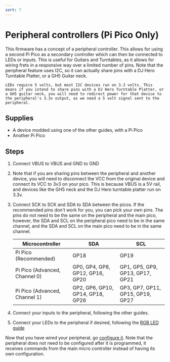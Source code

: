 ```yaml
---
sort: 7
---
```


# Peripheral controllers (Pi Pico Only)

This firmware has a concept of a peripheral controller. This allows for using a second Pi Pico as a secondary controller which can then be connected to LEDs or inputs. This is useful for Guitars and Turntables, as it allows for wiring frets in a responsive way over a limited number of pins. Note that the peripheral feature uses I2C, so it can actually share pins with a DJ Hero Turntable Platter, or a GH5 Guitar neck.

```danger
LEDs require 5 volts, but most I2C devices run on 3.3 volts. This means if you intend to share pins with a DJ Hero Turntable Platter, or a GH5 guitar neck, you will need to redirect power for that device to the peripheral's 3.3v output, as we need a 5 volt signal sent to the peripheral.
```

## Supplies

- A device modded using one of the other guides, with a Pi Pico
- Another Pi Pico

## Steps

1. Connect VBUS to VBUS and GND to GND
2. Note that if you are sharing pins between the peripheral and another device, you will need to disconnect the VCC from the original device and connect its VCC to 3v3 on your pico. This is because VBUS is a 5V rail, and devices like the GH5 neck and the DJ Hero turntable platter run on 3.3v.
3. Connect SCK to SCK and SDA to SDA between the picos. If the recommended pins don't work for you, you can pick your own pins. The pins do not need to be the same on the peripheral and the main pico, however, the SDA and SCL on the peripheral pico need to be in the same channel, and the SDA and SCL on the main pico need to be in the same channel.

   | Microcontroller               | SDA                              | SCL                              |
   | ----------------------------- | -------------------------------- | -------------------------------- |
   | Pi Pico (Recommended)         | GP18                             | GP19                             |
   | Pi Pico (Advanced, Channel 0) | GP0, GP4, GP8, GP12, GP16, GP20  | GP1, GP5, GP9, GP13, GP17, GP21  |
   | Pi Pico (Advanced, Channel 1) | GP2, GP6, GP10, GP14, GP18, GP26 | GP3, GP7, GP11, GP15, GP19, GP27 |

4. Connect your inputs to the peripheral, following the other guides.
5. Connect your LEDs to the peripheral if desired, following the [RGB LED guide](https://santroller.tangentmc.net/wiring_guides/leds.html)

Now that you have wired your peripheral, go [configure it](https://santroller.tangentmc.net/tool/using.html). Note that the peripheral does not need to be configured after it is programmed, it receives commands from the main micro controller instead of having its own configuration.
